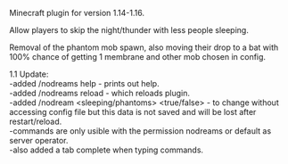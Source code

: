Minecraft plugin for version 1.14-1.16.

Allow players to skip the night/thunder with less people sleeping.

Removal of the phantom mob spawn, also moving their drop to a bat with 100% chance of getting 1 membrane and other mob chosen in config.

1.1 Update:<br>
-added /nodreams help - prints out help.<br>
-added /nodreams reload - which reloads plugin.<br>
-added /nodream <sleeping/phantoms> <true/false> - to change without accessing config file but this data is not saved and will be lost after restart/reload.<br>
-commands are only usible with the permission nodreams or default as server operator.<br>
-also added a tab complete when typing commands.<br>
